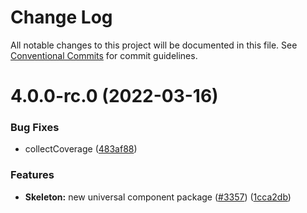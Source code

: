 # Change Log

All notable changes to this project will be documented in this file.
See [Conventional Commits](https://conventionalcommits.org) for commit guidelines.

# 4.0.0-rc.0 (2022-03-16)

### Bug Fixes

- collectCoverage ([483af88](https://github.com/react-native-elements/react-native-elements/commit/483af88803a48f343ff2965d9770f9a5ea71a033))

### Features

- **Skeleton:** new universal component package ([#3357](https://github.com/react-native-elements/react-native-elements/issues/3357)) ([1cca2db](https://github.com/react-native-elements/react-native-elements/commit/1cca2db1967330ef42a67c9b885a460ed27a4762))
